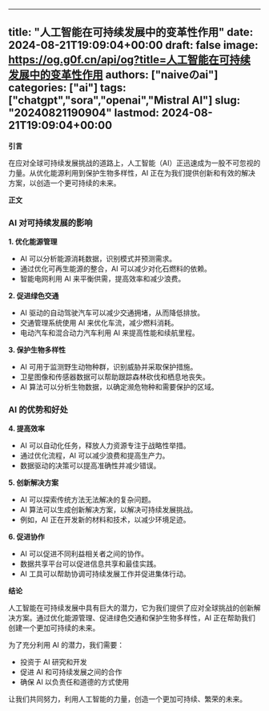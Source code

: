 
---
title: "人工智能在可持续发展中的变革性作用"
date: 2024-08-21T19:09:04+00:00
draft: false
image: https://og.g0f.cn/api/og?title=人工智能在可持续发展中的变革性作用
authors: ["naiveのai"]
categories: ["ai"]
tags: ["chatgpt","sora","openai","Mistral AI"]
slug: "20240821190904"
lastmod: 2024-08-21T19:09:04+00:00
---
**引言**

在应对全球可持续发展挑战的道路上，人工智能（AI）正迅速成为一股不可忽视的力量。从优化能源利用到保护生物多样性，AI 正在为我们提供创新和有效的解决方案，以创造一个更可持续的未来。

**正文**

### AI 对可持续发展的影响

**1. 优化能源管理**

* AI 可以分析能源消耗数据，识别模式并预测需求。
* 通过优化可再生能源的整合，AI 可以减少对化石燃料的依赖。
* 智能电网利用 AI 来平衡供需，提高效率和减少浪费。

**2. 促进绿色交通**

* AI 驱动的自动驾驶汽车可以减少交通拥堵，从而降低排放。
* 交通管理系统使用 AI 来优化车流，减少燃料消耗。
* 电动汽车和混合动力汽车利用 AI 来提高性能和续航里程。

**3. 保护生物多样性**

* AI 可用于监测野生动物种群，识别威胁并采取保护措施。
* 卫星图像和传感器数据可以帮助跟踪森林砍伐和栖息地丧失。
* AI 算法可以分析生物数据，以确定濒危物种和需要保护的区域。

### AI 的优势和好处

**4. 提高效率**

* AI 可以自动化任务，释放人力资源专注于战略性举措。
* 通过优化流程，AI 可以减少浪费和提高生产力。
* 数据驱动的决策可以提高准确性并减少错误。

**5. 创新解决方案**

* AI 可以探索传统方法无法解决的复杂问题。
* AI 算法可以生成创新解决方案，以解决可持续发展挑战。
* 例如，AI 正在开发新的材料和技术，以减少环境足迹。

**6. 促进协作**

* AI 可以促进不同利益相关者之间的协作。
* 数据共享平台可以促进信息共享和最佳实践。
* AI 工具可以帮助协调可持续发展工作并促进集体行动。

**结论**

人工智能在可持续发展中具有巨大的潜力，它为我们提供了应对全球挑战的创新解决方案。通过优化能源管理、促进绿色交通和保护生物多样性，AI 正在帮助我们创建一个更加可持续的未来。

为了充分利用 AI 的潜力，我们需要：

* 投资于 AI 研究和开发
* 促进 AI 和可持续发展之间的合作
* 确保 AI 以负责任和道德的方式使用

让我们共同努力，利用人工智能的力量，创造一个更加可持续、繁荣的未来。